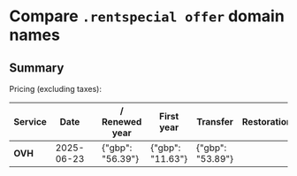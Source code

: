 # Compare `.rentspecial offer` domain names

## Summary

Pricing (excluding taxes):

| Service | Date |  | / Renewed year | First year | Transfer | Restoration |
|--|--|--|--|--|--|--|
| **OVH** | 2025-06-23 |  | {"gbp": "56.39"} | {"gbp": "11.63"} | {"gbp": "53.89"} |  |
